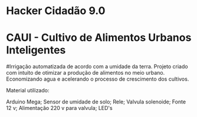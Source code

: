 # Hacker Cidadão 9.0
# CAUI - Cultivo de Alimentos Urbanos Inteligentes

#Irrigação automatizada de acordo com a umidade da terra.
Projeto criado com intuito de otimizar a produção de alimentos no meio urbano.
Economizando agua e acelerando o processo de crescimento dos cultivos.

Material utilizado: 

Arduino Mega;
Sensor de umidade de solo;
Rele;
Valvula solenoide;
Fonte 12 v;
Alimentação 220 v para valvula;
LED's

